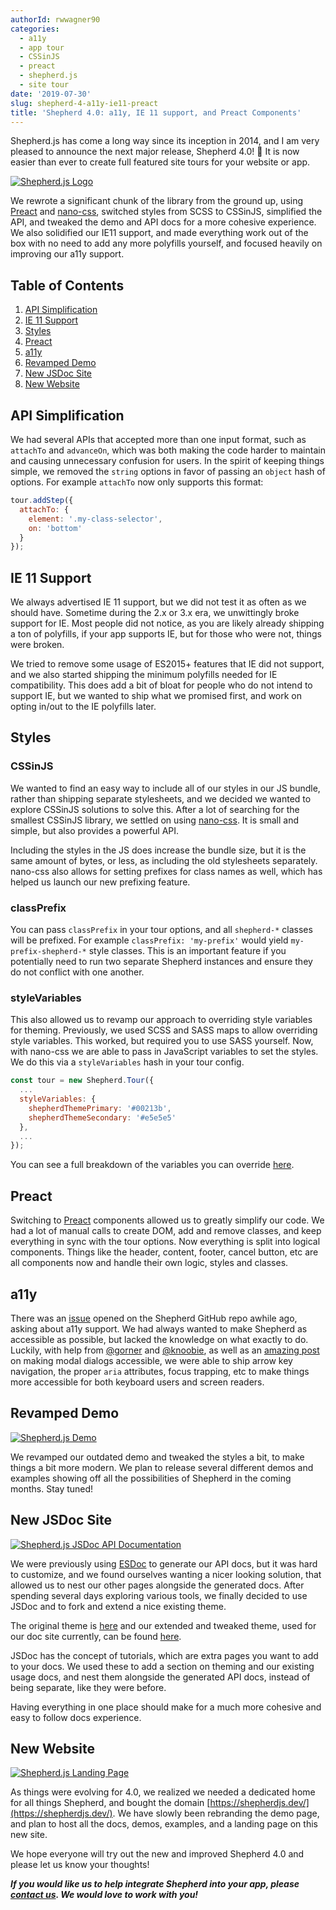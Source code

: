 ```yaml
---
authorId: rwwagner90
categories: 
  - a11y
  - app tour
  - CSSinJS
  - preact
  - shepherd.js
  - site tour
date: '2019-07-30'
slug: shepherd-4-a11y-ie11-preact
title: 'Shepherd 4.0: a11y, IE 11 support, and Preact Components'
---
```


Shepherd.js has come a long way since its inception in 2014, and I am very pleased to announce the
next major release, Shepherd 4.0! 🎉 It is now easier than ever to create full featured site tours
for your website or app.

[![Shepherd.js Logo](/img/blog/shepherd-4-a11y-ie11-preact/shepherd-logo.png)](https://shepherdjs.dev/)

We rewrote a significant chunk of the library from the ground up, using [Preact](https://preactjs.com/) and 
[nano-css](https://github.com/streamich/nano-css), switched styles from SCSS to CSSinJS, simplified 
the API, and tweaked the demo and API docs for a more cohesive experience.
We also solidified our IE11 support, and made everything work out of the box with no need to add any more
polyfills yourself, and focused heavily on improving our a11y support.

## Table of Contents
1. [API Simplification](#apisimplification)
1. [IE 11 Support](#ie11support)
1. [Styles](#styles)
1. [Preact](#preact)
1. [a11y](#a11y)
1. [Revamped Demo](#revampeddemo)
1. [New JSDoc Site](#newjsdocsite)
1. [New Website](#newwebsite)

## API Simplification

We had several APIs that accepted more than one input format, such as `attachTo` and 
`advanceOn`, which was both making the code harder to maintain and causing unnecessary 
confusion for users. In the spirit of keeping things simple, we removed the `string` options
in favor of passing an `object` hash of options. For example `attachTo` now only supports
this format:

```js
tour.addStep({
  attachTo: {
    element: '.my-class-selector',
    on: 'bottom'
  }
});
```

## IE 11 Support

We always advertised IE 11 support, but we did not test it as often as we should have. 
Sometime during the 2.x or 3.x era, we unwittingly broke support for IE. Most people did not
notice, as you are likely already shipping a ton of polyfills, if your app supports IE, but
for those who were not, things were broken.

We tried to remove some usage of ES2015+ features that IE did not support, and we also
started shipping the minimum polyfills needed for IE compatibility. This does add a bit of
bloat for people who do not intend to support IE, but we wanted to ship what we promised first,
and work on opting in/out to the IE polyfills later.

## Styles

### CSSinJS

We wanted to find an easy way to include all of our styles in our JS bundle, rather than shipping separate
stylesheets, and we decided we wanted to explore CSSinJS solutions to solve this.
After a lot of searching for the smallest CSSinJS library, we settled on using [nano-css](https://github.com/streamich/nano-css).
It is small and simple, but also provides a powerful API. 

Including the styles in the JS does increase the bundle size, but it is the same amount of bytes, or less, 
as including the old stylesheets separately. nano-css also allows for setting prefixes for class names as well,
which has helped us launch our new prefixing feature. 

### classPrefix

You can pass `classPrefix` in your tour options, and all `shepherd-*` classes will be prefixed. 
For example `classPrefix: 'my-prefix'` would yield `my-prefix-shepherd-*` style classes. 
This is an important feature if you potentially need to run two separate Shepherd instances and 
ensure they do not conflict with one another.

### styleVariables

This also allowed us to revamp our approach to overriding style variables for theming. Previously,
we used SCSS and SASS maps to allow overriding style variables. This worked, but required you to use
SASS yourself. Now, with nano-css we are able to pass in JavaScript variables to set the styles. We do
this via a `styleVariables` hash in your tour config.

```js
const tour = new Shepherd.Tour({
  ...
  styleVariables: {
    shepherdThemePrimary: '#00213b',
    shepherdThemeSecondary: '#e5e5e5'
  },
  ...
});
```

You can see a full breakdown of the variables you can override [here](https://shepherdjs.dev/docs/tutorial-03-styling.html).

## Preact

Switching to [Preact](https://preactjs.com/) components allowed us to greatly simplify our code. We had a lot of manual calls
to create DOM, add and remove classes, and keep everything in sync with the tour options. Now everything
is split into logical components. Things like the header, content, footer, cancel button, etc are all
components now and handle their own logic, styles and classes.

## a11y

There was an [issue](https://github.com/shipshapecode/shepherd/issues/198) opened on the Shepherd GitHub 
repo awhile ago, asking about a11y support. We had always wanted to make Shepherd as accessible as possible, 
but lacked the knowledge on what exactly to do. Luckily, with help from [@gorner](https://github.com/gorner)
and [@knoobie](https://github.com/knoobie), as well as an [amazing post](https://bitsofco.de/accessible-modal-dialog/) 
on making modal dialogs accessible, we were able to ship arrow key navigation, the proper `aria` attributes,
focus trapping, etc to make things more accessible for both keyboard users and screen readers.

## Revamped Demo

[![Shepherd.js Demo](/img/blog/shepherd-4-a11y-ie11-preact/demo.png)](https://shepherdjs.dev/demo/)

We revamped our outdated demo and tweaked the styles a bit, to make things a bit more modern.
We plan to release several different demos and examples showing off all the possibilities of
Shepherd in the coming months. Stay tuned!

## New JSDoc Site

[![Shepherd.js JSDoc API Documentation](/img/blog/shepherd-4-a11y-ie11-preact/docs.png)](https://shepherdjs.dev/docs/)

We were previously using [ESDoc](https://esdoc.org/) to generate our API docs, but it was hard to customize,
and we found ourselves wanting a nicer looking solution, that allowed us to nest our
other pages alongside the generated docs. After spending several days exploring various
tools, we finally decided to use JSDoc and to fork and extend a nice existing theme.

The original theme is [here](https://github.com/braintree/jsdoc-template) and our extended and tweaked theme, 
used for our doc site currently, can be found [here](https://github.com/shipshapecode/jsdoc-template-ship-shape).

JSDoc has the concept of tutorials, which are extra pages you want to add to your docs. We used these
to add a section on theming and our existing usage docs, and nest them alongside the generated API docs,
instead of being separate, like they were before.

Having everything in one place should make for a much more cohesive and easy to follow docs experience.

## New Website

[![Shepherd.js Landing Page](/img/blog/shepherd-4-a11y-ie11-preact/landing.png)](https://shepherdjs.dev/)


As things were evolving for 4.0, we realized we needed a dedicated home for all things Shepherd, and bought the
domain [https://shepherdjs.dev/](https://shepherdjs.dev/). We have slowly been rebranding the demo page, and plan
to host all the docs, demos, examples, and a landing page on this new site.

We hope everyone will try out the new and improved Shepherd 4.0 and please let us know your thoughts!

***If you would like us to help integrate Shepherd into your app, please [contact us](https://shipshape.io/contact/). We would love to 
work with you!***
